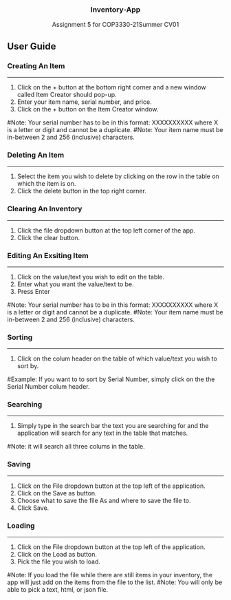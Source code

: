 <!-- Title -->
<h3 align="center">Inventory-App</h3>

<p align="center">
  Assignment 5 for COP3330-21Summer CV01
 </p>

<!-- USER GUIDE -->
## User Guide

### Creating An Item
---
1. Click on the + button at the bottom right corner and a new window called Item Creator should pop-up.
2. Enter your item name, serial number, and price.
3. Click on the + button on the Item Creator window.

#Note: Your serial number has to be in this format: XXXXXXXXXX where X is a letter or digit and cannot be a duplicate.
#Note: Your item name must be in-between 2 and 256 (inclusive) characters.

### Deleting An Item
---
1. Select the item you wish to delete by clicking on the row in the table on which the item is on.
2. Click the delete button in the top right corner.

### Clearing An Inventory
---
1. Click the file dropdown button at the top left corner of the app.
2. Click the clear button.

### Editing An Exsiting Item
---
1. Click on the value/text you wish to edit on the table.
2. Enter what you want the value/text to be.
3. Press Enter

#Note: Your serial number has to be in this format: XXXXXXXXXX where X is a letter or digit and cannot be a duplicate.
#Note: Your item name must be in-between 2 and 256 (inclusive) characters.

### Sorting
---
1. Click on the colum header on the table of which value/text you wish to sort by.

#Example: If you want to to sort by Serial Number, simply click on the the Serial Number colum header.

### Searching
---
1. Simply type in the search bar the text you are searching for and the application will search for any text in the table that matches.

#Note: it will search all three colums in the table.

### Saving
---
1. Click on the File dropdown button at the top left of the application.
2. Click on the Save as button.
3. Choose what to save the file As and where to save the file to.
4. Click Save.

### Loading
---
1. Click on the File dropdown button at the top left of the application.
2. Click on the Load as button.
3. Pick the file you wish to load.

#Note: If you load the file while there are still items in your inventory,
the app will just add on the items from the file to the list.
#Note: You will only be able to pick a text, html, or json file.
